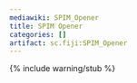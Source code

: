 ```yaml
---
mediawiki: SPIM_Opener
title: SPIM Opener
categories: []
artifact: sc.fiji:SPIM_Opener
---
```


{% include warning/stub %}




